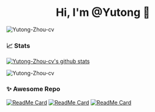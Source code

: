 
<!--
**Yutong-Zhou-cv/Yutong-Zhou-cv** is a ✨ _special_ ✨ repository because its `README.md` (this file) appears on your GitHub profile.

### Hi there 👋

Here are some ideas to get you started:

- 🔭 I’m currently working on Text-to-Image Synthesis.
- 🌱 I’m currently learning on Transformer, BERT and GPT.
- 👯 I’m looking to collaborate on ...
- 🤔 I’m looking for help with ...
- 💬 Ask me about ...
- 📫 How to reach me: ...
- 😄 Pronouns: ...
- ⚡ Fun fact: ...

<p align="left"> <a href="https://github.com/ryo-ma/github-profile-trophy"><img src="https://github-profile-trophy.vercel.app/?username=Yutong-Zhou-cv&theme=juicyfresh" alt="Yutong-Zhou-cv" /></a> </p>
-->

<h1 align="center">Hi, I'm @Yutong 🦌</h1>

<p align="left"> <img src="https://komarev.com/ghpvc/?username=Yutong-Zhou-cv&label=Visitors&color=blue&style=plastic" alt="Yutong-Zhou-cv" /></p>

### 📈 Stats

[![Yutong-Zhou-cv's github stats](https://github-readme-stats.vercel.app/api?username=Yutong-Zhou-cv&show_icons=true&theme=calm)](https://github.com/Yutong-Zhou-cv/Yutong-Zhou-cv)

<p><img align="center" src="https://github-readme-streak-stats.herokuapp.com/?user=Yutong-Zhou-cv&theme=calm" alt="Yutong-Zhou-cv" /></p>

### ✨ Awesome Repo
[![ReadMe Card](https://github-readme-stats.vercel.app/api/pin/?username=Yutong-Zhou-cv&repo=awesome-Text-to-Image&theme=calm)](https://github.com/Yutong-Zhou-cv/awesome-Text-to-Image)
[![ReadMe Card](https://github-readme-stats.vercel.app/api/pin/?username=Yutong-Zhou-cv&repo=awesome-Transformer-in-CV&theme=calm)](https://github.com/Yutong-Zhou-cv/awesome-Transformer-in-CV)
[![ReadMe Card](https://github-readme-stats.vercel.app/api/pin/?username=Yutong-Zhou-cv&repo=Awesome-AI-in-Beauty-Industry&theme=calm)](https://github.com/Yutong-Zhou-cv/Awesome-AI-in-Beauty-Industry)
 

